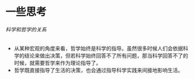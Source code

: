 # 一些思考

###### 科学和哲学的关系
- 从某种宏观的角度来看，哲学始终是科学的指导。虽然很多时候人们会依据科学的结论来做出决策，但若科学始终回答不了所有问题，那当科学回答不了的时候，就需要哲学来作为理论指导了。
- 哲学既直接指导了生活的决策，也会通过指导科学实践来间接地影响生活。